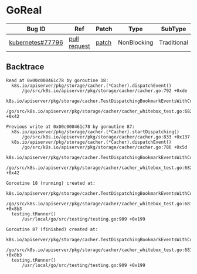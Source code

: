 
# GoReal

| Bug ID|  Ref | Patch | Type | SubType | SubsubType |
| ----  | ---- | ----  | ---- | ---- | ---- |
|[kubernetes#77796]|[pull request]|[patch]| NonBlocking | Traditional | Data Race |

[kubernetes#77796]:(kubernetes77796_test.go)
[patch]:https://github.com/kubernetes/kubernetes/pull/77796/files
[pull request]:https://github.com/kubernetes/kubernetes/pull/77796
 

## Backtrace

```
Read at 0x00c000461c78 by goroutine 18:
  k8s.io/apiserver/pkg/storage/cacher.(*Cacher).dispatchEvent()
      /go/src/k8s.io/apiserver/pkg/storage/cacher/cacher.go:792 +0xde
  k8s.io/apiserver/pkg/storage/cacher.TestDispatchingBookmarkEventsWithConcurrentStop.func1()
      /go/src/k8s.io/apiserver/pkg/storage/cacher/cacher_whitebox_test.go:682 +0x42

Previous write at 0x00c000461c78 by goroutine 87:
  k8s.io/apiserver/pkg/storage/cacher.(*Cacher).startDispatching()
      /go/src/k8s.io/apiserver/pkg/storage/cacher/cacher.go:833 +0x137
  k8s.io/apiserver/pkg/storage/cacher.(*Cacher).dispatchEvent()
      /go/src/k8s.io/apiserver/pkg/storage/cacher/cacher.go:786 +0x5d
  k8s.io/apiserver/pkg/storage/cacher.TestDispatchingBookmarkEventsWithConcurrentStop.func1()
      /go/src/k8s.io/apiserver/pkg/storage/cacher/cacher_whitebox_test.go:682 +0x42

Goroutine 18 (running) created at:
  k8s.io/apiserver/pkg/storage/cacher.TestDispatchingBookmarkEventsWithConcurrentStop()
      /go/src/k8s.io/apiserver/pkg/storage/cacher/cacher_whitebox_test.go:681 +0x8b3
  testing.tRunner()
      /usr/local/go/src/testing/testing.go:909 +0x199

Goroutine 87 (finished) created at:
  k8s.io/apiserver/pkg/storage/cacher.TestDispatchingBookmarkEventsWithConcurrentStop()
      /go/src/k8s.io/apiserver/pkg/storage/cacher/cacher_whitebox_test.go:681 +0x8b3
  testing.tRunner()
      /usr/local/go/src/testing/testing.go:909 +0x199
```

